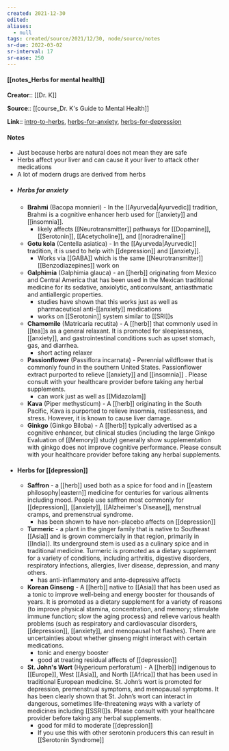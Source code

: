 ```yaml
---
created: 2021-12-30 
edited: 
aliases:
  - null
tags: created/source/2021/12/30, node/source/notes
sr-due: 2022-03-02
sr-interval: 17
sr-ease: 250
---
```


#### [[notes_Herbs for mental health]]

**Creator**:: [[Dr. K]]
 
**Source**:: [[course_Dr. K's Guide to Mental Health]]

**Link**:: [intro-to-herbs](https://coaching.healthygamer.gg/guide/lessons/intro-to-herbs), [herbs-for-anxiety](https://coaching.healthygamer.gg/guide/lessons/herbs-for-anxiety), [herbs-for-depression](https://coaching.healthygamer.gg/guide/lessons/herbs-for-depression)

#### Notes 
- Just because herbs are natural does not mean they are safe
- Herbs affect your liver and can cause it your liver to attack other medications
- A lot of modern drugs are derived from herbs
- ##### Herbs for anxiety
	- **Brahmi** (Bacopa monnieri) - In the [[Ayurveda|Ayurvedic]] tradition, Brahmi is a cognitive enhancer herb used for [[anxiety]] and [[insomnia]]. 
		- likely affects [[Neurotransmitter]] pathways for [[Dopamine]], [[Serotonin]], [[Acetycholine]], and [[noradrenaline]]
	- **Gotu kola** (Centella asiatica) - In the [[Ayurveda|Ayurvedic]] tradition, it is used to help with [[depression]] and [[anxiety]]. 
		- Works via [[GABA]] which is the same [[Neurotransmitter]] [[Benzodiazepines]] work on
	- **Galphimia** (Galphimia glauca) - an [[herb]] originating from Mexico and Central America that has been used in the Mexican traditional medicine for its sedative, anxiolytic, anticonvulsant, antiasthmatic and antiallergic properties. 
		- studies have shown that this works just as well as pharmaceutical anti-[[anxiety]] medications
		- works on [[Serotonin]] system similar to [[SRI]]s
	- **Chamomile** (Matricaria recutita) - A [[herb]] that commonly used in [[tea]]s as a general relaxant. It is promoted for sleeplessness, [[anxiety]], and gastrointestinal conditions such as upset stomach, gas, and diarrhea. 
		- short acting relaxer
	- **Passionflower** (Passiflora incarnata) - Perennial wildflower that is commonly found in the southern United States. Passionflower extract purported to relieve [[anxiety]] and [[insomnia]] . Please consult with your healthcare provider before taking any herbal supplements.
		- can work just as well as [[Midazolam]]
	- **Kava** (Piper methysticum) - A [[herb]] originating in the South Pacific, Kava is purported to relieve insomnia, restlessness, and stress. However, it is known to cause liver damage. 
	- **Ginkgo** (Ginkgo Biloba) - A [[herb]] typically advertised as a cognitive enhancer, but clinical studies (including the large Ginkgo Evaluation of [[Memory]] study) generally show supplementation with ginkgo does not improve cognitive performance. Please consult with your healthcare provider before taking any herbal supplements.
- #### Herbs for [[depression]]
	- **Saffron** -  a [[herb]] used both as a spice for food and in [[eastern philosophy|eastern]] medicine for centuries for various ailments including mood. People use saffron most commonly for [[depression]], [[anxiety]], [[Alzheimer's Disease]], menstrual cramps, and premenstrual syndrome. 
		- has been shown to have non-placebo affects on [[depression]]
	- **Turmeric** - a plant in the ginger family that is native to Southeast [[Asia]] and is grown commercially in that region, primarily in [[India]]. Its underground stem is used as a culinary spice and in traditional medicine. Turmeric is promoted as a dietary supplement for a variety of conditions, including arthritis, digestive disorders, respiratory infections, allergies, liver disease, depression, and many others. 
		- has anti-inflammatory and anto-depressive affects
	- **Korean Ginseng** - A [[herb]] native to [[Asia]] that has been used as a tonic to improve well-being and energy booster for thousands of years. It is promoted as a dietary supplement for a variety of reasons (to improve physical stamina, concentration, and memory; stimulate immune function; slow the aging process) and relieve various health problems (such as respiratory and cardiovascular disorders, [[depression]], [[anxiety]], and menopausal hot flashes). There are uncertainties about whether ginseng might interact with certain medications. 
		- tonic and energy booster
		- good at treating residual affects of [[depression]]
	- **St. John's Wort** (Hypericum perforatum) -  A [[herb]] indigenous to [[Europe]], West [[Asia]], and North [[Africa]] that has been used in traditional European medicine. St. John’s wort is promoted for depression, premenstrual symptoms, and menopausal symptoms. It has been clearly shown that St. John’s wort can interact in dangerous, sometimes life-threatening ways with a variety of medicines including [[SSRI]]s. Please consult with your healthcare provider before taking any herbal supplements.
		- good for mild to moderate [[depression]]
		- If you use this with other serotonin producers this can result in [[Serotonin Syndrome]]
